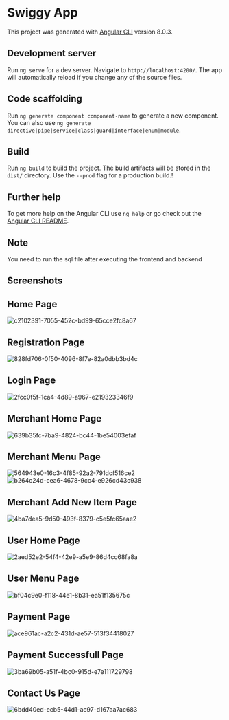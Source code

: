 # Swiggy App

This project was generated with [Angular CLI](https://github.com/angular/angular-cli) version 8.0.3.

## Development server

Run `ng serve` for a dev server. Navigate to `http://localhost:4200/`. The app will automatically reload if you change any of the source files.

## Code scaffolding

Run `ng generate component component-name` to generate a new component. You can also use `ng generate directive|pipe|service|class|guard|interface|enum|module`.

## Build

Run `ng build` to build the project. The build artifacts will be stored in the `dist/` directory. Use the `--prod` flag for a production build.!

## Further help

To get more help on the Angular CLI use `ng help` or go check out the [Angular CLI README](https://github.com/angular/angular-cli/blob/master/README.md).

## Note
You need to run the sql file after executing the frontend and backend

## Screenshots

## Home Page
![c2102391-7055-452c-bd99-65cce2fc8a67](https://user-images.githubusercontent.com/68095956/175758737-23157b25-58ca-4a76-a98d-f08e41b487a9.jpg)

## Registration Page
![828fd706-0f50-4096-8f7e-82a0dbb3bd4c](https://user-images.githubusercontent.com/68095956/175758824-49c71dd2-faf1-4f67-9f27-54569789cadb.jpg)

## Login Page
![2fcc0f5f-1ca4-4d89-a967-e219323346f9](https://user-images.githubusercontent.com/68095956/175758825-218174fc-d956-42bc-a4bc-cd522bad9c7c.jpg)

## Merchant Home Page
![639b35fc-7ba9-4824-bc44-1be54003efaf](https://user-images.githubusercontent.com/68095956/175758831-397670d4-1755-4e73-841b-8c660171b22b.jpg)

## Merchant Menu Page
![564943e0-16c3-4f85-92a2-791dcf516ce2](https://user-images.githubusercontent.com/68095956/175758839-244a9661-e4a6-4217-84c3-6545395ac08a.jpg)
![b264c24d-cea6-4678-9cc4-e926cd43c938](https://user-images.githubusercontent.com/68095956/175758844-b2b220bb-f980-40dc-9215-c77a30616dd3.jpg)

## Merchant Add New Item Page
![4ba7dea5-9d50-493f-8379-c5e5fc65aae2](https://user-images.githubusercontent.com/68095956/175759030-2aa6b5dc-8624-4fc2-bfa1-d2e475feba32.jpg)

## User Home Page
![2aed52e2-54f4-42e9-a5e9-86d4cc68fa8a](https://user-images.githubusercontent.com/68095956/175759045-116480c3-7b8b-4bf5-907f-3a5a25aa0390.jpg)

## User Menu Page
![bf04c9e0-f118-44e1-8b31-ea51f135675c](https://user-images.githubusercontent.com/68095956/175759111-2e2090fb-9c87-485c-aa8c-5bc3d9d09461.jpg)

## Payment Page
![ace961ac-a2c2-431d-ae57-513f34418027](https://user-images.githubusercontent.com/68095956/175759122-1175deb4-84b2-41d8-a25f-c2aa2480158d.jpg)

## Payment Successfull Page
![3ba69b05-a51f-4bc0-915d-e7e111729798](https://user-images.githubusercontent.com/68095956/175759131-f578f113-8bc7-45fb-923f-242e5081ce4e.jpg)

## Contact Us Page
![6bdd40ed-ecb5-44d1-ac97-d167aa7ac683](https://user-images.githubusercontent.com/68095956/175759211-53e1851d-b191-484e-8805-fcb757c2ae4c.jpg)
